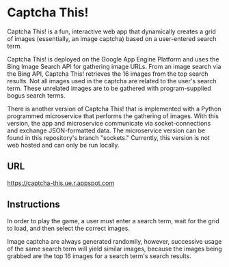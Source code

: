 # Captcha This!

Captcha This! is a fun, interactive web app that dynamically creates a grid of images (essentially, an image captcha) based on a user-entered search term.

Captcha This! is deployed on the Google App Engine Platform and uses the Bing Image Search API for gathering image URLs.
From an image search via the Bing API, Captcha This! retrieves the 16 images from the top search results. Not all images used in the captcha are related to the user's search term. These unrelated images are to be gathered with program-supplied bogus search terms. 

There is another version of Captcha This! that is implemented with a Python programmed microservice that performs the gathering of images. With this version, the app and microservice communicate via socket-connections and exchange JSON-formatted data. The microservice version can be found in this repository's branch "sockets." Currently, this version is not web hosted and can only be run locally. 

## URL
https://captcha-this.ue.r.appspot.com 

## Instructions
In order to play the game, a user must enter a search term, wait for the grid to load, and then select the correct images. 

Image captcha are always generated randomlly, however, successive usage of the same search term will yield similar images, because
the images being grabbed are the top 16 images for a search term's search results. 
